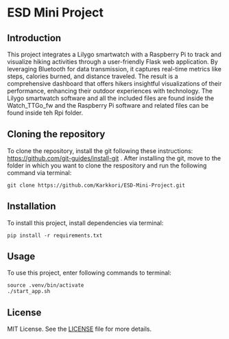 # ESD Mini Project

## Introduction
This project integrates a Lilygo smartwatch with a Raspberry Pi to track and visualize hiking activities through a user-friendly Flask web application. By leveraging Bluetooth for data transmission, it captures real-time metrics like steps, calories burned, and distance traveled. The result is a comprehensive dashboard that offers hikers insightful visualizations of their performance, enhancing their outdoor experiences with technology. The Lilygo smartwatch software and all the included files are found inside the Watch_TTGo_fw and the Raspberry Pi software and related files can be found inside teh Rpi folder.

## Cloning the repository

To clone the repository, install the git following these instructions: https://github.com/git-guides/install-git \.
After installing the git, move to the folder in which you want to clone the respository and run the following command via terminal:
```
git clone https://github.com/Karkkori/ESD-Mini-Project.git
```
## Installation
To install this project, install dependencies via terminal:
```
pip install -r requirements.txt
```
## Usage
To use this project, enter following commands to terminal:

```
source .venv/bin/activate
./start_app.sh
```



## License
MIT License. See the [LICENSE](https://opensource.org/license/mit) file for more details.

